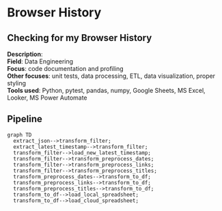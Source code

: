 # Browser History
## Checking for my Browser History
**Description**: <br>
**Field**: Data Engineering <br>
**Focus**: code documentation and profiling <br>
**Other focuses**: unit tests, data processing, ETL, data visualization, proper styling <br>
**Tools used**: Python, pytest, pandas, numpy, Google Sheets, MS Excel, Looker, MS Power Automate
## Pipeline
```mermaid
graph TD
  extract_json-->transform_filter;
  extract_latest_timestamp-->transform_filter;
  transform_filter-->load_new_latest_timestamp;
  transform_filter-->transform_preprocess_dates;
  transform_filter-->transform_preprocess_links;
  transform_filter-->transform_preprocess_titles;
  transform_preprocess_dates-->transform_to_df;
  transform_preprocess_links-->transform_to_df;
  transform_preprocess_titles-->transform_to_df;
  transform_to_df-->load_local_spreadsheet;
  transform_to_df-->load_cloud_spreadsheet;
```
